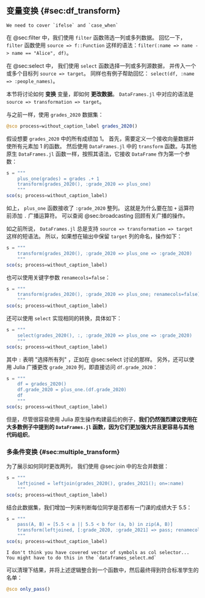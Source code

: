 ## 变量变换 {#sec:df_transform}

```{=comment}
We need to cover `ifelse` and `case_when`
```

在 @sec:filter 中，我们使用 `filter` 函数筛选一列或多列数据。
回忆一下， `filter` 函数使用 `source => f::Function` 这样的语法：`filter(:name => name -> name == "Alice", df)`。

在 @sec:select 中， 我们使用 `select` 函数选择一列或多列源数据， 并传入一个或多个目标列 `source => target`。
同样也有例子帮助回忆： `select(df, :name => :people_names)`。

本节将讨论如何 **变换** 变量，即如何 **更改数据**。
 `DataFrames.jl` 中对应的语法是 `source => transformation => target`。

与之前一样，使用 `grades_2020` 数据集：

```jl
@sco process=without_caption_label grades_2020()
```

假设想要 `grades_2020` 中的所有成绩加 1。
首先，需要定义一个接收向量数据并使所有元素加 1 的函数。
然后使用 `DataFrames.jl` 中的 `transform` 函数。与其他原生 `DataFrames.jl` 函数一样，按照其语法，它接收 `DataFrame` 作为第一个参数：

```jl
s = """
    plus_one(grades) = grades .+ 1
    transform(grades_2020(), :grade_2020 => plus_one)
    """
sco(s; process=without_caption_label)
```

如上， `plus_one` 函数接收了 `:grade_2020` 整列。
这就是为什么要在加 `+` 运算符前添加 `.` 广播运算符。
可以查阅 @sec:broadcasting 回顾有关广播的操作。

如之前所说， `DataFrames.jl` 总是支持 `source => transformation => target` 这样的短语法。
所以，如果想在输出中保留 `target` 列的命名，操作如下：

```jl
s = """
    transform(grades_2020(), :grade_2020 => plus_one => :grade_2020)
    """
sco(s; process=without_caption_label)
```

也可以使用关键字参数 `renamecols=false`：

```jl
s = """
    transform(grades_2020(), :grade_2020 => plus_one; renamecols=false)
    """
sco(s; process=without_caption_label)
```

还可以使用 `select` 实现相同的转换，具体如下：

```jl
s = """
    select(grades_2020(), :, :grade_2020 => plus_one => :grade_2020)
    """
sco(s; process=without_caption_label)
```

其中 `:` 表明 "选择所有列" ，正如在 @sec:select 讨论的那样。
另外，还可以使用 Julia 广播更改 `grade_2020` 列，即直接访问 `df.grade_2020`：

```jl
s = """
    df = grades_2020()
    df.grade_2020 = plus_one.(df.grade_2020)
    df
    """
sco(s; process=without_caption_label)
```

但是，尽管很容易使用 Julia 原生操作构建最后的例子，**我们仍然强烈建议使用在大多数例子中提到的 `DataFrames.jl` 函数，因为它们更加强大并且更容易与其他代码组织**。

### 多条件变换 {#sec:multiple_transform}

为了展示如何同时更改两列， 我们使用 @sec:join 中的左合并数据：

```jl
s = """
    leftjoined = leftjoin(grades_2020(), grades_2021(); on=:name)
    """
sco(s; process=without_caption_label)
```

结合此数据集，我们增加一列来判断每位同学是否都有一门课的成绩大于 5.5：

```jl
s = """
    pass(A, B) = [5.5 < a || 5.5 < b for (a, b) in zip(A, B)]
    transform(leftjoined, [:grade_2020, :grade_2021] => pass; renamecols=false)
    """
sco(s; process=without_caption_label)
```

```{=comment}
I don't think you have covered vector of symbols as col selector...
You might have to do this in the `dataframes_select.md`
```

可以清理下结果，并将上述逻辑整合到一个函数中，然后最终得到符合标准学生的名单：

```jl
@sco only_pass()
```
